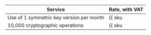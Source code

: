 | Service | Rate, with VAT |
| ----- | ----- |
| Use of 1 symmetric key version per month | {{ sku|KZT|kms.storage.v1.software|month|string }} |
| 10,000 cryptographic operations | {{ sku|KZT|kms.api.v1.encryptdecrypt|string }} |
